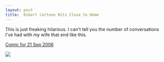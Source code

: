 ```yaml
---
layout: post
title:  Dibert Cartoon Hits Close to Home
---
```

This is just freaking hilarious. I can't tell you the number of conversations I've had with my wife that end like this.

[Comic for 21 Sep 2006](http://www.dilbert.com/comics/dilbert/archive/dilbert-20060921.html)

![](http://www.dilbert.com/comics/dilbert/archive/images/dilbert2006203590921.gif)

